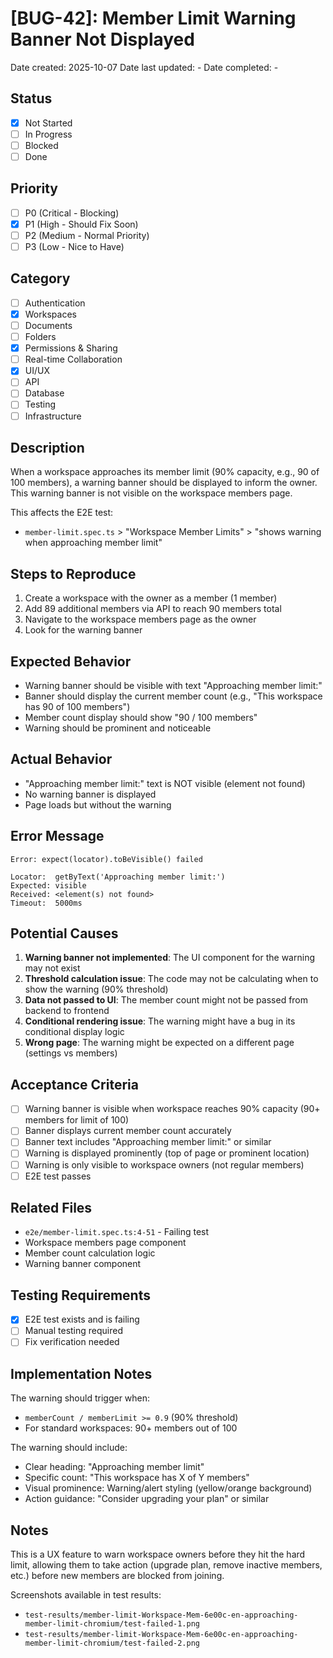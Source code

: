 # [BUG-42]: Member Limit Warning Banner Not Displayed

Date created: 2025-10-07
Date last updated: -
Date completed: -

## Status

- [x] Not Started
- [ ] In Progress
- [ ] Blocked
- [ ] Done

## Priority

- [ ] P0 (Critical - Blocking)
- [x] P1 (High - Should Fix Soon)
- [ ] P2 (Medium - Normal Priority)
- [ ] P3 (Low - Nice to Have)

## Category

- [ ] Authentication
- [x] Workspaces
- [ ] Documents
- [ ] Folders
- [x] Permissions & Sharing
- [ ] Real-time Collaboration
- [x] UI/UX
- [ ] API
- [ ] Database
- [ ] Testing
- [ ] Infrastructure

## Description

When a workspace approaches its member limit (90% capacity, e.g., 90 of 100 members), a warning banner should be displayed to inform the owner. This warning banner is not visible on the workspace members page.

This affects the E2E test:
- `member-limit.spec.ts` > "Workspace Member Limits" > "shows warning when approaching member limit"

## Steps to Reproduce

1. Create a workspace with the owner as a member (1 member)
2. Add 89 additional members via API to reach 90 members total
3. Navigate to the workspace members page as the owner
4. Look for the warning banner

## Expected Behavior

- Warning banner should be visible with text "Approaching member limit:"
- Banner should display the current member count (e.g., "This workspace has 90 of 100 members")
- Member count display should show "90 / 100 members"
- Warning should be prominent and noticeable

## Actual Behavior

- "Approaching member limit:" text is NOT visible (element not found)
- No warning banner is displayed
- Page loads but without the warning

## Error Message

```
Error: expect(locator).toBeVisible() failed

Locator:  getByText('Approaching member limit:')
Expected: visible
Received: <element(s) not found>
Timeout:  5000ms
```

## Potential Causes

1. **Warning banner not implemented**: The UI component for the warning may not exist
2. **Threshold calculation issue**: The code may not be calculating when to show the warning (90% threshold)
3. **Data not passed to UI**: The member count might not be passed from backend to frontend
4. **Conditional rendering issue**: The warning might have a bug in its conditional display logic
5. **Wrong page**: The warning might be expected on a different page (settings vs members)

## Acceptance Criteria

- [ ] Warning banner is visible when workspace reaches 90% capacity (90+ members for limit of 100)
- [ ] Banner displays current member count accurately
- [ ] Banner text includes "Approaching member limit:" or similar
- [ ] Warning is displayed prominently (top of page or prominent location)
- [ ] Warning is only visible to workspace owners (not regular members)
- [ ] E2E test passes

## Related Files

- `e2e/member-limit.spec.ts:4-51` - Failing test
- Workspace members page component
- Member count calculation logic
- Warning banner component

## Testing Requirements

- [x] E2E test exists and is failing
- [ ] Manual testing required
- [ ] Fix verification needed

## Implementation Notes

The warning should trigger when:
- `memberCount / memberLimit >= 0.9` (90% threshold)
- For standard workspaces: 90+ members out of 100

The warning should include:
- Clear heading: "Approaching member limit"
- Specific count: "This workspace has X of Y members"
- Visual prominence: Warning/alert styling (yellow/orange background)
- Action guidance: "Consider upgrading your plan" or similar

## Notes

This is a UX feature to warn workspace owners before they hit the hard limit, allowing them to take action (upgrade plan, remove inactive members, etc.) before new members are blocked from joining.

Screenshots available in test results:
- `test-results/member-limit-Workspace-Mem-6e00c-en-approaching-member-limit-chromium/test-failed-1.png`
- `test-results/member-limit-Workspace-Mem-6e00c-en-approaching-member-limit-chromium/test-failed-2.png`
